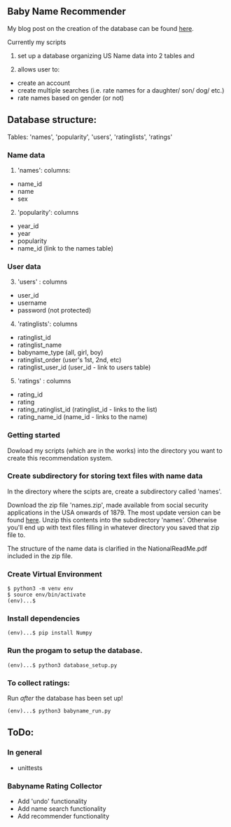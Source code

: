 ## Baby Name Recommender

My blog post on the creation of the database can be found <a href="https://a-n-rose.github.io/2018/11/05/updated-babyname-recommender.html">here</a>.

Currently my scripts 

1) set up a database organizing US Name data into 2 tables and 

2) allows user to:
* create an account 
* create multiple searches (i.e. rate names for a daughter/ son/ dog/ etc.)
* rate names based on gender (or not)

## Database structure: 

Tables: 'names', 'popularity', 'users', 'ratinglists', 'ratings'

### Name data 

1) 'names': columns:
* name_id 
* name
* sex

2) 'popularity': columns
* year_id 
* year
* popularity 
* name_id (link to the names table)

### User data

3) 'users' : columns 
* user_id
* username
* password (not protected)

4) 'ratinglists': columns
* ratinglist_id
* ratinglist_name
* babyname_type (all, girl, boy)
* ratinglist_order (user's 1st, 2nd, etc) 
* ratinglist_user_id (user_id - link to users table)

5) 'ratings' : columns
* rating_id
* rating
* rating_ratinglist_id (ratinglist_id - links to the list)
* rating_name_id (name_id - links to the name)

### Getting started

Dowload my scripts (which are in the works) into the directory you want to create this recommendation system.

### Create subdirectory for storing text files with name data

In the directory where the scipts are, create a subdirectory called 'names'.

Download the zip file 'names.zip', made available from social security applications in the USA onwards of 1879. The most update version can be found <a href="https://catalog.data.gov/dataset/baby-names-from-social-security-card-applications-national-level-data">here</a>. Unzip this contents into the subdirectory 'names'. Otherwise you'll end up with text files filling in whatever directory you saved that zip file to. 

The structure of the name data is clarified in the NationalReadMe.pdf included in the zip file.

### Create Virtual Environment

```
$ python3 -m venv env
$ source env/bin/activate
(env)...$
```

### Install dependencies

```
(env)...$ pip install Numpy
```

### Run the progam to setup the database.
```
(env)...$ python3 database_setup.py

```

### To collect ratings:
Run *after* the database has been set up!

```
(env)...$ python3 babyname_run.py
```

## ToDo:

### In general
* unittests

### Babyname Rating Collector
* Add 'undo' functionality
* Add name search functionality
* Add recommender functionality 
